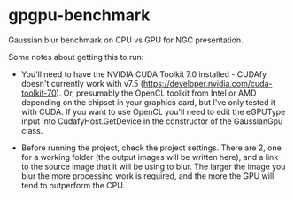 # gpgpu-benchmark
Gaussian blur benchmark on CPU vs GPU for NGC presentation.

Some notes about getting this to run:

* You'll need to have the NVIDIA CUDA Toolkit 7.0 installed - CUDAfy doesn't currently work with v7.5 (https://developer.nvidia.com/cuda-toolkit-70). Or, presumably the OpenCL toolkit from Intel or AMD depending on the chipset in your graphics card, but I've only tested it with CUDA. If you want to use OpenCL you'll need to edit the eGPUType input into CudafyHost.GetDevice in the constructor of the GaussianGpu class.

* Before running the project, check the project settings. There are 2, one for a working folder (the output images will be written here), and a link to the source image that it will be using to blur. The larger the image you blur the more processing work is required, and the more the GPU will tend to outperform the CPU.
